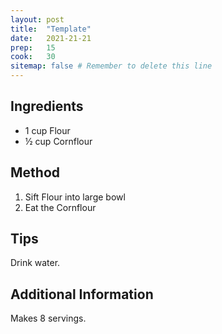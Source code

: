 ```yaml
---
layout: post
title:  "Template"
date:   2021-21-21
prep:   15
cook:   30
sitemap: false # Remember to delete this line
---
```


## Ingredients

- 1 cup Flour
- ½ cup Cornflour

## Method

1. Sift Flour into large bowl
2. Eat the Cornflour

## Tips
Drink water.

## Additional Information
Makes 8 servings.
